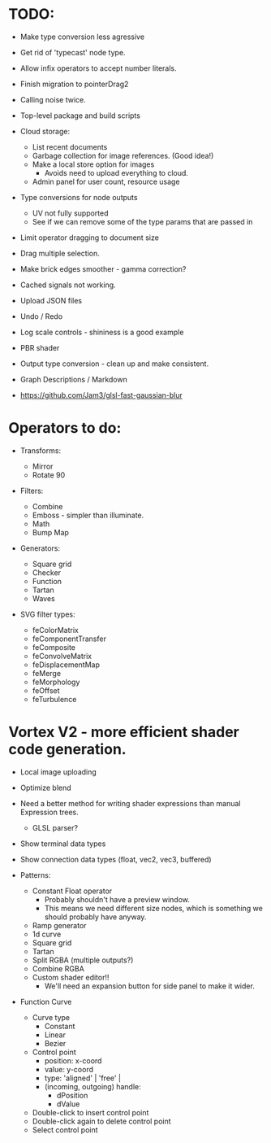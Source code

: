 # TODO:

* Make type conversion less agressive
* Get rid of 'typecast' node type.
* Allow infix operators to accept number literals.
* Finish migration to pointerDrag2
* Calling noise twice.
* Top-level package and build scripts
* Cloud storage:
  * List recent documents
  * Garbage collection for image references. (Good idea!)
  * Make a local store option for images
    * Avoids need to upload everything to cloud.
  * Admin panel for user count, resource usage
* Type conversions for node outputs
  * UV not fully supported
  * See if we can remove some of the type params that are passed in
* Limit operator dragging to document size
* Drag multiple selection.
* Make brick edges smoother - gamma correction?
* Cached signals not working.
* Upload JSON files
* Undo / Redo
* Log scale controls - shininess is a good example
* PBR shader
* Output type conversion - clean up and make consistent.
* Graph Descriptions / Markdown

* https://github.com/Jam3/glsl-fast-gaussian-blur

# Operators to do:
  * Transforms:
    * Mirror
    * Rotate 90
  * Filters:
    * Combine
    * Emboss - simpler than illuminate.
    * Math
    * Bump Map
  * Generators:
    * Square grid
    * Checker
    * Function
    * Tartan
    * Waves

  * SVG filter types:
    * feColorMatrix
    * feComponentTransfer
    * feComposite
    * feConvolveMatrix
    * feDisplacementMap
    * feMerge
    * feMorphology
    * feOffset
    * feTurbulence

# Vortex V2 - more efficient shader code generation.

* Local image uploading
* Optimize blend
* Need a better method for writing shader expressions than manual Expression trees.
  * GLSL parser?
* Show terminal data types
* Show connection data types (float, vec2, vec3, buffered)
* Patterns:
  * Constant Float operator
    * Probably shouldn't have a preview window.
    * This means we need different size nodes, which is something we should probably have anyway.
  * Ramp generator
  * 1d curve
  * Square grid
  * Tartan
  * Split RGBA (multiple outputs?)
  * Combine RGBA
  * Custom shader editor!!
    * We'll need an expansion button for side panel to make it wider.

* Function Curve
  * Curve type
    * Constant
    * Linear
    * Bezier
  * Control point
    * position: x-coord
    * value: y-coord
    * type: 'aligned' | 'free' |
    * (incoming, outgoing) handle:
      * dPosition
      * dValue
  * Double-click to insert control point
  * Double-click again to delete control point
  * Select control point
